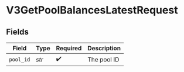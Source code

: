 # V3GetPoolBalancesLatestRequest


## Fields

| Field              | Type               | Required           | Description        |
| ------------------ | ------------------ | ------------------ | ------------------ |
| `pool_id`          | *str*              | :heavy_check_mark: | The pool ID        |